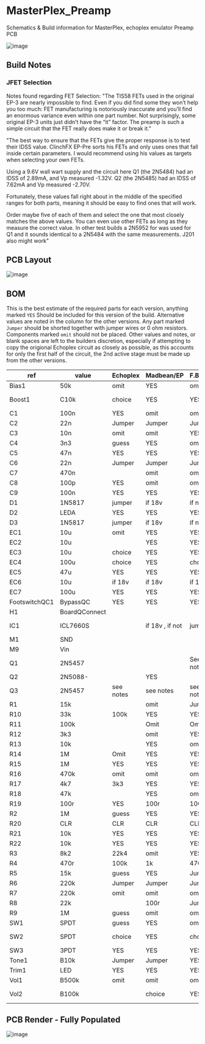 # MasterPlex_Preamp
Schematics &amp; Build information for MasterPlex, echoplex emulator Preamp PCB

![image](https://user-images.githubusercontent.com/53580358/202931932-c536fd57-5e68-476b-8332-cc7ba6249164.png)


## Build Notes

### JFET Selection
Notes found regarding FET Selection:
"The TIS58 FETs used in the original EP-3 are nearly impossible to find.
Even if you did find some they won’t help you too much:
FET manufacturing is notoriously inaccurate and you’ll find an enormous variance even
within one part number.
Not surprisingly, some original EP-3 units just didn’t have the “it” factor.
The preamp is such a simple circuit that the FET really does make it or break it."

"The best way to ensure that the FETs give the proper response is to test their IDSS value.
ClinchFX EP-Pre sorts his FETs and only uses ones that fall inside certain parameters.
I would recommend using his values as targets when selecting your own FETs.

Using a 9.6V wall wart supply and the circuit here
Q1 (the 2N5484) had an IDSS of 2.89mA, and Vp measured -1.32V.
Q2 (the 2N5485) had an IDSS of 7.62mA and  Vp measured -2.70V.

Fortunately, these values fall right about in the middle of the specified
ranges for both parts, meaning it should be easy to find ones that will work. 

Order maybe five of each of them and select the one that most
closely matches the above values.
You can even use other FETs as long as they measure the correct value.
In other test builds a 2N5952 for was used for Q1 and it sounds identical to a 
2N5484 with the same measurements.
J201 also might work"

## PCB Layout

![image](https://user-images.githubusercontent.com/53580358/202931970-8fb96bfd-4a22-4884-992b-a1703984af00.png)

## BOM

This is the best estimate of the required parts for each version, anything marked `YES` Should be included for this version of the build.
Alternative values are noted in the column for the other versions. Any part marked `Jumper` should be shorted together with jumper wires or 0 ohm resistors.
Components marked `omit` should not be placed. Other values and notes, or blank spaces are left to the builders discretion, especially if attempting to copy the origional Echoplex circuit as closely as possible, as this accounts for only the first half of the circuit, the 2nd active stage must be made up from the other versions.

| ref           | value         | Echoplex  | Madbean/EP      | F.Briggs  | Aion       |
| ------------- | ------------- | --------- | --------------- | --------- | ---------- |
| Bias1         | 50k           | omit      | YES             | omit      | omit       |
| Boost1        | C10k          | choice    | YES             | YES       | 1M fixed   |
| C1            | 100n          | YES       | omit            | omit      | YES        |
| C2            | 22n           | Jumper    | Jumper          | Jumper    | YES        |
| C3            | 10n           | omit      | omit            | YES       | omit       |
| C4            | 3n3           | guess     | YES             | omit      | 220p       |
| C5            | 47n           | YES       | YES             | YES       | Jumper     |
| C6            | 22n           | Jumper    | Jumper          | Jumper    | YES        |
| C7            | 470n          |           | omit            | omit      | YES        |
| C8            | 100p          | YES       | omit            | omit      | 200p       |
| C9            | 100n          | YES       | YES             | YES       | YES        |
| D1            | 1N5817        | jumper    | if 18v          | if not    | jumper     |
| D2            | LEDA          | YES       | YES             | YES       | YES        |
| D3            | 1N5817        | jumper    | if 18v          | if not    | jumper     |
| EC1           | 10u           | omit      | YES             | YES       | omit       |
| EC2           | 10u           |           | YES             | YES       | omit       |
| EC3           | 10u           | choice    | YES             | YES       | 22u        |
| EC4           | 100u          | choice    | YES             | choice    | 47u        |
| EC5           | 47u           | YES       | YES             | YES       | YES        |
| EC6           | 10u           | if 18v    | if 18v          | if 18v    | if 18v     |
| EC7           | 100u          | YES       | YES             | YES       | YES        |
| FootswitchQC1 | BypassQC      | YES       | YES             | YES       | YES        |
| H1            | BoardQConnect |           |                 |           |            |
| IC1           | ICL7660S      |           | if 18v , if not | jumper    | pin 2&3    |
| M1            | SND           |           |                 |           |            |
| M9            | Vin           |           |                 |           |            |
| Q1            | 2N5457        |           |                 | See notes | See notes  |
| Q2            | 2N5088-       |           | YES             |           |            |
| Q3            | 2N5457        | see notes | see notes       | see notes | see notes  |
| R1            | 15k           |           | omit            | Jumper    | YES        |
| R10           | 33k           | 100k      | YES             | YES       | 100k       |
| R11           | 100k          |           | Omit            | Omit      | YES        |
| R12           | 3k3           |           | omit            | YES       | 10k        |
| R13           | 10k           |           | YES             | omit      | omit       |
| R14           | 1M            | Omit      | YES             | YES       | 4m7        |
| R15           | 1M            | YES       | YES             | YES       | YES        |
| R16           | 470k          | omit      | omit            | omit      | YES        |
| R17           | 4k7           | 3k3       | YES             | YES       | 3k3        |
| R18           | 47k           |           | YES             | omit      | omit       |
| R19           | 100r          | YES       | 100r            | 100r      | 60r        |
| R2            | 1M            | guess     | YES             | YES       | omit       |
| R20           | CLR           | CLR       | CLR             | CLR       | CLR        |
| R21           | 10k           | YES       | YES             | YES       | YES        |
| R22           | 10k           | YES       | YES             | YES       | YES        |
| R3            | 8k2           | 22k4      | omit            | YES       | 22k        |
| R4            | 470r          | 100k      | 1k              | 470r      | 100k       |
| R5            | 15k           | guess     | YES             | Jumper    | Jumper     |
| R6            | 220k          | Jumper    | Jumper          | Jumper    | YES        |
| R7            | 220k          | omit      | omit            | omit      | YES        |
| R8            | 22k           |           | 100r            | Jumper    | YES        |
| R9            | 1M            | guess     | omit            | omit      | YES        |
| SW1           | SPDT          | guess     | YES             | omit      | omit       |
| SW2           | SPDT          | choice    | YES             | choice    | on off on  |
| SW3           | 3PDT          | YES       | YES             | YES       | YES        |
| Tone1         | B10k          | Jumper    | Jumper          | YES       | Jumper     |
| Trim1         | LED           | YES       | YES             | YES       | YES        |
| Vol1          | B500k         | omit      | omit            | omit      | YES        |
| Vol2          | B100k         |           | choice          | YES       | short 2 &3 |

## PCB Render - Fully Populated

![image](https://user-images.githubusercontent.com/53580358/202931998-1b29e478-aa47-4bac-915d-d5d785dd77f6.png)


